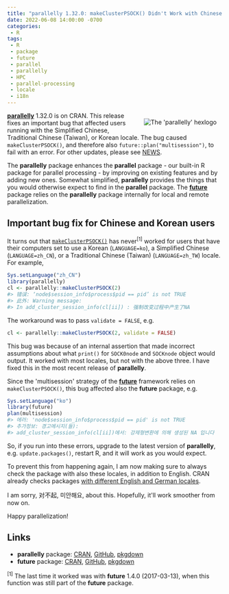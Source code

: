 ```yaml
---
title: "parallelly 1.32.0: makeClusterPSOCK() Didn't Work with Chinese and Korean Locales"
date: 2022-06-08 14:00:00 -0700
categories:
 - R
tags:
 - R
 - package
 - future
 - parallel
 - parallelly
 - HPC
 - parallel-processing
 - locale
 - i18n
---
```


<div style="padding: 2ex; float: right;"/>
 <center>
   <img src="/post/parallelly-logo.png" alt="The 'parallelly' hexlogo"/>
 </center>
</div>


**[parallelly]** 1.32.0 is on CRAN.  This release fixes an important bug that affected users running with the Simplified Chinese, Traditional Chinese (Taiwan), or Korean locale. The bug caused `makeClusterPSOCK()`, and therefore also `future::plan("multisession")`, to fail with an error.  For other updates, please see [NEWS].

The **parallelly** package enhances the **parallel** package - our built-in R package for parallel processing - by improving on existing features and by adding new ones.  Somewhat simplified, **parallelly** provides the things that you would otherwise expect to find in the **parallel** package.  The **[future]** package relies on the **parallelly** package internally for local and remote parallelization.


## Important bug fix for Chinese and Korean users

It turns out that [`makeClusterPSOCK()`] has never<sup>[1]</sup> worked for users that have their computers set to use a Korean (`LANGUAGE=ko`), a Simplified Chinese (`LANGUAGE=zh_CN`), or a Traditional Chinese (Taiwan) (`LANGUAGE=zh_TW`) locale.  For example,

```r
Sys.setLanguage("zh_CN")
library(parallelly)
cl <- parallelly::makeClusterPSOCK(2)
#> 错误: ‘node$session_info$process$pid == pid’ is not TRUE
#> 此外: Warning message:
#> In add_cluster_session_info(cl[ii]) : 强制改变过程中产生了NA
```

The workaround was to pass `validate = FALSE`, e.g.

```r
cl <- parallelly::makeClusterPSOCK(2, validate = FALSE)
```

This bug was because of an internal assertion that made incorrect assumptions about what `print()` for `SOCK0node` and `SOCKnode` object would output. It worked with most locales, but not with the above three.  I have fixed this in the most recent release of **parallelly**.

Since the 'multisession' strategy of the **[future]** framework relies on `makeClusterPSOCK()`, this bug affected also the **future** package, e.g.

```r
Sys.setLanguage("ko")
library(future)
plan(multisession)
#> 에러: 'node$session_info$process$pid == pid' is not TRUE
#> 추가정보: 경고메시지(들): 
#> add_cluster_session_info(cl[ii])에서: 강제형변환에 의해 생성된 NA 입니다
```

So, if you run into these errors, upgrade to the latest version of **parallelly**, e.g. `update.packages()`, restart R, and it will work as you would expect.


<!--
Source: https://chinesefor.us/lessons/say-sorry-chinese-apologize-duibuqi/ and https://www.wikihow.com/Apologize-in-Korean
-->

To prevent this from happening again, I am now making sure to always check the package with also these locales, in addition to English.  CRAN already checks packages [with different English and German locales](https://cran.r-project.org/web/checks/check_flavors.html).

I am sorry, 对不起, 미안해요, about this.  Hopefully, it'll work smoother from now on.

Happy parallelization!


## Links

* **parallelly** package: [CRAN](https://cran.r-project.org/package=parallelly), [GitHub](https://github.com/HenrikBengtsson/parallelly), [pkgdown](https://parallelly.futureverse.org)
* **future** package: [CRAN](https://cran.r-project.org/package=future), [GitHub](https://github.com/HenrikBengtsson/future), [pkgdown](https://future.futureverse.org)


<sup>[1]</sup> The last time it worked was with **future** 1.4.0 (2017-03-13), when this function was still part of the **future** package.


[Cgroups]: https://www.wikipedia.org/wiki/Cgroups
[Rocker]: https://www.rocker-project.org/
[RStudio Cloud]: https://rstudio.cloud/
[future]: https://future.futureverse.org
[parallelly]: https://parallelly.futureverse.org
[`availableCores()`]: https://parallelly.futureverse.org/reference/availableCores.html
[`availableWorkers()`]: https://parallelly.futureverse.org/reference/availableWorkers.html
[`makeClusterPSOCK()`]: https://parallelly.futureverse.org/reference/makeClusterPSOCK.html
[NEWS]: https://parallelly.futureverse.org/news/index.html

